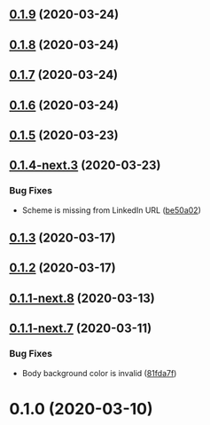 ## [0.1.9](https://github.com/skypilotcc/skypilot-site/compare/v0.1.8...v0.1.9) (2020-03-24)



## [0.1.8](https://github.com/skypilotcc/skypilot-site/compare/v0.1.7...v0.1.8) (2020-03-24)



## [0.1.7](https://github.com/skypilotcc/skypilot-site/compare/v0.1.7-next.0...v0.1.7) (2020-03-24)



## [0.1.6](https://github.com/skypilotcc/skypilot-site/compare/v0.1.6-next.0...v0.1.6) (2020-03-24)



## [0.1.5](https://github.com/skypilotcc/skypilot-site/compare/v0.1.4-next.3...v0.1.5) (2020-03-23)



## [0.1.4-next.3](https://github.com/skypilotcc/skypilot-site/compare/v0.1.4-next.2...v0.1.4-next.3) (2020-03-23)


### Bug Fixes

* Scheme is missing from LinkedIn URL ([be50a02](https://github.com/skypilotcc/skypilot-site/commit/be50a023d58a638e36cc7f7eeffb9527994e3c14))



## [0.1.3](https://github.com/skypilotcc/skypilot-site/compare/v0.1.3-next.0...v0.1.3) (2020-03-17)



## [0.1.2](https://github.com/skypilotcc/skypilot-site/compare/v0.1.1-next.16...v0.1.2) (2020-03-17)



## [0.1.1-next.8](https://github.com/skypilotcc/skypilot-site/compare/v0.1.1-next.7...v0.1.1-next.8) (2020-03-13)



## [0.1.1-next.7](https://github.com/skypilotcc/skypilot-site/compare/v0.1.0...v0.1.1-next.7) (2020-03-11)


### Bug Fixes

* Body background color is invalid ([81fda7f](https://github.com/skypilotcc/skypilot-site/commit/81fda7f2bec7d5ee11ce183f3312919555703b72))



# 0.1.0 (2020-03-10)




